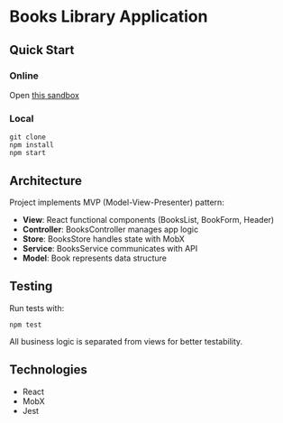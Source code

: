# Books Library Application

## Quick Start

### Online
Open [this sandbox](https://codesandbox.io/p/sandbox/reaktivate-tdd-challenge-1-sample-begin-forked-yq6w7f)

### Local
```
git clone 
npm install
npm start
```

## Architecture

Project implements MVP (Model-View-Presenter) pattern:
- **View**: React functional components (BooksList, BookForm, Header)
- **Controller**: BooksController manages app logic
- **Store**: BooksStore handles state with MobX
- **Service**: BooksService communicates with API
- **Model**: Book represents data structure

## Testing

Run tests with:
```
npm test
```

All business logic is separated from views for better testability.

## Technologies
- React
- MobX
- Jest
